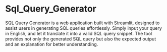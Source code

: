 # Sql_Query_Generator
SQL Query Generator is a web application built with Streamlit, designed to assist users in generating SQL queries effortlessly. Simply input your query in English, and let it translate it into a valid SQL query snippet. The tool provides not only the generated SQL query but also the expected output and an explanation for better understanding.
